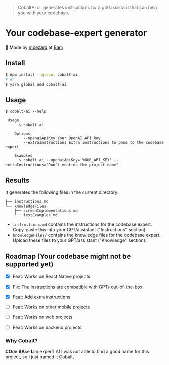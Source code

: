 > CobaltAI cli generates instructions for a gpt/assistant that can help you with your codebase. 


# Your codebase-expert generator
👋 Made by [mbezard](https://twitter.com/MatthieuBezard) at [Bam](https://bam.tech/) 


## Install

```bash
$ npm install --global cobalt-ai
# or
$ yarn global add cobalt-ai
```

## Usage

```
$ cobalt-ai --help

 Usage
	  $ cobalt-ai

	Options
		--openaiApiKey Your OpenAI API key
		--extraInstructions Extra instructions to pass to the codebase expert

	Examples
	  $ cobalt-ai --openaiApiKey='YOUR_API_KEY' --extraInstructions="Don't mention the project name"
```

## Results
It generates the following files in the current directory:
```
├── instructions.md
└── knowledgeFiles
    ├── screenImplementations.md
    └── testExamples.md
```
- `instructions.md` contains the instructions for the codebase expert. Copy-paste this into your GPT/assistant ("Instructions" section).
- `knowledgeFiles/` contains the knowledge files for the codebase expert. Upload these files to your GPT/assistant ("Knowledge" section).


## Roadmap (Your codebase might not be supported yet)
- [x] Feat: Works on React Native projects
- [x] Fix: The instructions are compatible with GPTs out-of-the-box
- [x] Feat: Add extra instructions
- [ ] Feat: Works on other mobile projects
- [ ] Feat: Works on web projects
- [ ] Feat: Works on backend projects


### Why Cobalt?
**CO**de **BA**se **L**lm exper**T** AI
I was not able to find a good name for this project, so I just named it Cobalt.